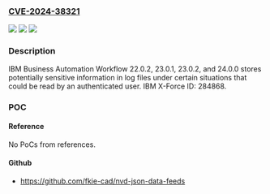 ### [CVE-2024-38321](https://cve.mitre.org/cgi-bin/cvename.cgi?name=CVE-2024-38321)
![](https://img.shields.io/static/v1?label=Product&message=Business%20Automation%20Workflow&color=blue)
![](https://img.shields.io/static/v1?label=Version&message=%3D%2022.0.2%2C%2023.0.1%2C%2023.0.2%2C%2024.0.0%20&color=brighgreen)
![](https://img.shields.io/static/v1?label=Vulnerability&message=CWE-532%20Insertion%20of%20Sensitive%20Information%20into%20Log%20File&color=brighgreen)

### Description

IBM Business Automation Workflow 22.0.2, 23.0.1, 23.0.2, and 24.0.0 stores potentially sensitive information in log files under certain situations that could be read by an authenticated user.  IBM X-Force ID:  284868.

### POC

#### Reference
No PoCs from references.

#### Github
- https://github.com/fkie-cad/nvd-json-data-feeds

